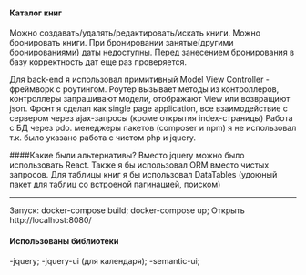 
#### Каталог книг

Можно создавать/удалять/редактировать/искать книги.
Можно бронировать книги. При бронировании занятые(другими бронированиями) даты недоступны.
Перед занесением бронирования в базу корректность дат еще раз проверяется.

Для back-end я использовал примитивный Model View Controller - фреймворк с роутингом.
Роутер вызывает методы из контроллеров, контроллеры запрашивают модели,  отображают View или возвращиют json.
Фронт я сделал как single page application, все взаимодействие с сервером через ajax-запросы (кроме открытия  index-страницы)
Работа с БД через pdo.
менеджеры пакетов (composer и npm) я не использовал т.к. было указано работа с чистом php и jquery.

####Какие были альтернативы?
Вместо jquery можно было использовать React. Также я бы использовал ORM вместо чистых запросов.
Для таблицы книг я бы использовал DataTables (удоюный пакет для таблиц со встроеной пагинацией, поиском)


***
Запуск:
docker-compose build;
docker-compose up;
Открыть http://localhost:8080/

#### Использованы библиотеки
-jquery; 
-jquery-ui (для календаря);
-semantic-ui;